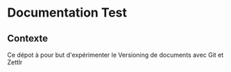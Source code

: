 # Documentation Test
## Contexte
Ce dépot à pour but d'expérimenter le Versioning de documents avec Git et Zettlr